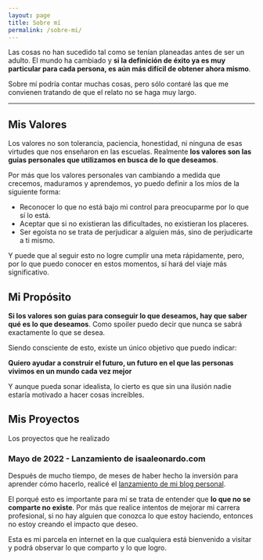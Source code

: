 ```yaml
---
layout: page
title: Sobre mí
permalink: /sobre-mi/
---
```


Las cosas no han sucedido tal como se tenían planeadas antes de ser un adulto. El mundo ha cambiado y **si la definición de éxito ya es muy particular para cada persona, es aún más difícil de obtener ahora mismo**.

Sobre mí podría contar muchas cosas, pero sólo contaré las que me convienen tratando de que el relato no se haga muy largo.

---

## Mis Valores
Los valores no son tolerancia, paciencia, honestidad, ni ninguna de esas virtudes que nos enseñaron en las escuelas. Realmente **los valores son las guías personales que utilizamos en busca de lo que deseamos**.

Por más que los valores personales van cambiando a medida que crecemos, maduramos y aprendemos, yo puedo definir a los míos de la siguiente forma:

- Reconocer lo que no está bajo mi control para preocuparme por lo que sí lo está.
- Aceptar que si no existieran las dificultades, no existieran los placeres.
- Ser egoísta no se trata de perjudicar a alguien más, sino de perjudicarte a ti mismo.

Y puede que al seguir esto no logre cumplir una meta rápidamente, pero, por lo que puedo conocer en estos momentos, sí hará del viaje más significativo.

## Mi Propósito
**Si los valores son guías para conseguir lo que deseamos, hay que saber qué es lo que deseamos**. Como spoiler puedo decir que nunca se sabrá exactamente lo que se desea.

Siendo consciente de esto, existe un único objetivo que puedo indicar:

**Quiero ayudar a construir el futuro, un futuro en el que las personas vivimos en un mundo cada vez mejor**

Y aunque pueda sonar idealista, lo cierto es que sin una ilusión nadie estaría motivado a hacer cosas increíbles.

## Mis Proyectos
Los proyectos que he realizado 

### Mayo de 2022 - Lanzamiento de isaaleonardo.com
Después de mucho tiempo, de meses de haber hecho la inversión para aprender cómo hacerlo, realicé el [lanzamiento de mi blog personal](https://isaaleonardo.com/lanzamiento).

El porqué esto es importante para mí se trata de entender que **lo que no se comparte no existe**. Por más que realice intentos de mejorar mi carrera profesional, si no hay alguien que conozca lo que estoy haciendo, entonces no estoy creando el impacto que deseo.

Esta es mi parcela en internet en la que cualquiera está bienvenido a visitar y podrá observar lo que comparto y lo que logro.